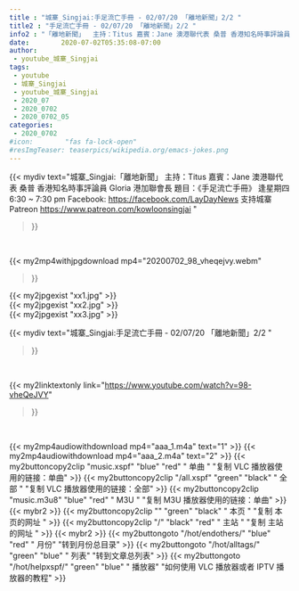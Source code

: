 ```yaml
---
title : "城寨_Singjai:手足流亡手冊 - 02/07/20 「離地新聞」2/2 "
title2 : "手足流亡手冊 - 02/07/20 「離地新聞」2/2 "
info2 : "「離地新聞」  主持：Titus 嘉賓：Jane 澳港聯代表 桑普 香港知名時事評論員 Gloria 港加聯會長  題目：《手足流亡手冊》  逢星期四 6:30 ~ 7:30 pm  Facebook: https://facebook.com/LayDayNews  支持城寨Patreon https://www.patreon.com/kowloonsingjai "
date:        2020-07-02T05:35:08-07:00
author:
 - youtube_城寨_Singjai
tags:
 - youtube
 - 城寨_Singjai
 - youtube_城寨_Singjai
 - 2020_07
 - 2020_0702
 - 2020_0702_05
categories:
 - 2020_0702
#icon:        "fas fa-lock-open"
#resImgTeaser: teaserpics/wikipedia.org/emacs-jokes.png
---
```


{{< mydiv text="城寨_Singjai:「離地新聞」  主持：Titus 嘉賓：Jane 澳港聯代表 桑普 香港知名時事評論員 Gloria 港加聯會長  題目：《手足流亡手冊》  逢星期四 6:30 ~ 7:30 pm  Facebook: https://facebook.com/LayDayNews  支持城寨Patreon https://www.patreon.com/kowloonsingjai "
>}}
<br>


{{< my2mp4withjpgdownload mp4="20200702_98_vheqejvy.webm"
>}}

{{< my2jpgexist "xx1.jpg" >}}<br>
{{< my2jpgexist "xx2.jpg" >}}<br>
{{< my2jpgexist "xx3.jpg" >}}<br>



{{< mydiv text="城寨_Singjai:手足流亡手冊 - 02/07/20 「離地新聞」2/2 "
>}}
<br>

{{< my2linktextonly link="https://www.youtube.com/watch?v=98-vheQeJVY"
>}}


<br>

{{< my2mp4audiowithdownload mp4="aaa_1.m4a"    text="1" >}}
{{< my2mp4audiowithdownload mp4="aaa_2.m4a"    text="2" >}}
{{< my2buttoncopy2clip "music.xspf"        "blue"   "red"    " 单曲 "  "复制 VLC 播放器使用的链接：单曲" >}} {{< my2buttoncopy2clip "/all.xspf"         "green"  "black"  " 全部 "  "复制 VLC 播放器使用的链接：全部" >}} {{< my2buttoncopy2clip "music.m3u8"        "blue"   "red"    " M3U  "    "复制 M3U 播放器使用的链接：单曲" >}} {{< mybr2 >}} {{< my2buttoncopy2clip ""                  "green"  "black"  " 本页 "    "复制 本页的网址 " >}} {{< my2buttoncopy2clip "/"                 "black"  "red"    " 主站 "    "复制 主站的网址 " >}} {{< mybr2 >}} {{< my2buttongoto      "/hot/endothers/"   "blue"   "red"    " 月份"   "转到月份总目录" >}} {{< my2buttongoto      "/hot/alltags/"     "green"  "blue"   " 列表"   "转到文章总列表" >}} {{< my2buttongoto      "/hot/helpxspf/"    "green"  "blue"   " 播放器" "如何使用 VLC 播放器或者 IPTV 播放器的教程" >}} 
